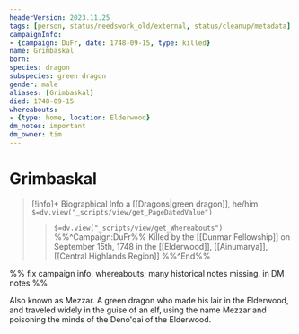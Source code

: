 ```yaml
---
headerVersion: 2023.11.25
tags: [person, status/needswork_old/external, status/cleanup/metadata]
campaignInfo:
- {campaign: DuFr, date: 1748-09-15, type: killed}
name: Grimbaskal
born:
species: dragon
subspecies: green dragon
gender: male
aliases: [Grimbaskal]
died: 1748-09-15
whereabouts:
- {type: home, location: Elderwood}
dm_notes: important
dm_owner: tim
---
```

# Grimbaskal
>[!info]+ Biographical Info
> a [[Dragons|green dragon]], he/him
> `$=dv.view("_scripts/view/get_PageDatedValue")`
>> `$=dv.view("_scripts/view/get_Whereabouts")`
>> %%^Campaign:DuFr%% Killed by the [[Dunmar Fellowship]] on September 15th, 1748 in the [[Elderwood]], [[Ainumarya]], [[Central Highlands Region]] %%^End%%

%% fix campaign info, whereabouts; many historical notes missing, in DM notes %%

Also known as Mezzar. A green dragon who made his lair in the Elderwood, and traveled widely in the guise of an elf, using the name Mezzar and poisoning the minds of the Deno'qai of the Elderwood. 